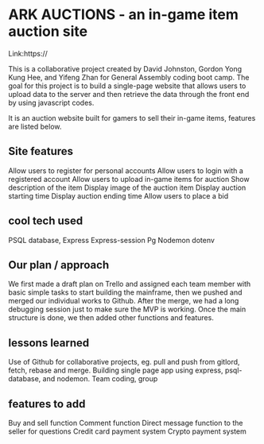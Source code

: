 # ARK AUCTIONS - an in-game item auction site

Link:https://

This is a collaborative project created by David Johnston, Gordon Yong Kung Hee, and Yifeng Zhan for General Assembly coding boot camp. The goal for this project is to build a single-page website that allows users to upload data to the server and then retrieve the data through the front end by using javascript codes.

It is an auction website built for gamers to sell their in-game items, features are listed below.

## Site features

Allow users to register for personal accounts
Allow users to login with a registered account
Allow users to upload in-game items for auction
Show description of the item
Display image of the auction item
Display auction starting time
Display auction ending time
Allow users to place a bid

## cool tech used

PSQL database,
Express
Express-session
Pg
Nodemon
dotenv

## Our plan / approach

We first made a draft plan on Trello and assigned each team member with basic simple tasks to start building the mainframe, then we pushed and merged our individual works to Github. After the merge, we had a long debugging session just to make sure the MVP is working. Once the main structure is done, we then added other functions and features.

## lessons learned

Use of Github for collaborative projects, eg. pull and push from gitlord, fetch, rebase and merge.
Building single page app using express, psql-database, and nodemon.
Team coding, group

## features to add

Buy and sell function
Comment function
Direct message function to the seller for questions
Credit card payment system
Crypto payment system
